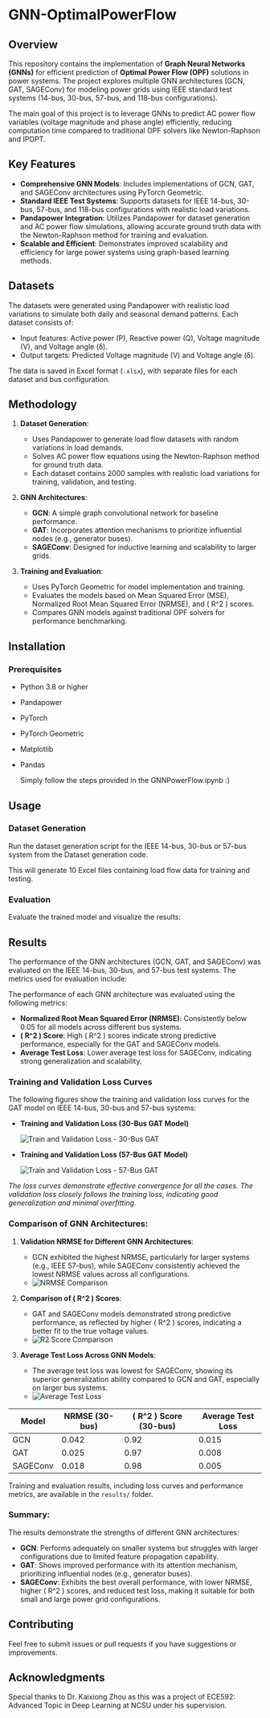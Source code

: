 # GNN-OptimalPowerFlow

## Overview

This repository contains the implementation of **Graph Neural Networks (GNNs)** for efficient prediction of **Optimal Power Flow (OPF)** solutions in power systems. The project explores multiple GNN architectures (GCN, GAT, SAGEConv) for modeling power grids using IEEE standard test systems (14-bus, 30-bus, 57-bus, and 118-bus configurations).

The main goal of this project is to leverage GNNs to predict AC power flow variables (voltage magnitude and phase angle) efficiently, reducing computation time compared to traditional OPF solvers like Newton-Raphson and IPOPT.

## Key Features

- **Comprehensive GNN Models**: Includes implementations of GCN, GAT, and SAGEConv architectures using PyTorch Geometric.
- **Standard IEEE Test Systems**: Supports datasets for IEEE 14-bus, 30-bus, 57-bus, and 118-bus configurations with realistic load variations.
- **Pandapower Integration**: Utilizes Pandapower for dataset generation and AC power flow simulations, allowing accurate ground truth data with the Newton-Raphson method for training and evaluation.
- **Scalable and Efficient**: Demonstrates improved scalability and efficiency for large power systems using graph-based learning methods.

## Datasets

The datasets were generated using Pandapower with realistic load variations to simulate both daily and seasonal demand patterns. Each dataset consists of:
- Input features: Active power (P), Reactive power (Q), Voltage magnitude (V), and Voltage angle (δ).
- Output targets: Predicted Voltage magnitude (V) and Voltage angle (δ).

The data is saved in Excel format (`.xlsx`), with separate files for each dataset and bus configuration.


## Methodology

1. **Dataset Generation**:
   - Uses Pandapower to generate load flow datasets with random variations in load demands.
   - Solves AC power flow equations using the Newton-Raphson method for ground truth data.
   - Each dataset contains 2000 samples with realistic load variations for training, validation, and testing.

2. **GNN Architectures**:
   - **GCN**: A simple graph convolutional network for baseline performance.
   - **GAT**: Incorporates attention mechanisms to prioritize influential nodes (e.g., generator buses).
   - **SAGEConv**: Designed for inductive learning and scalability to larger grids.

3. **Training and Evaluation**:
   - Uses PyTorch Geometric for model implementation and training.
   - Evaluates the models based on Mean Squared Error (MSE), Normalized Root Mean Squared Error (NRMSE), and \( R^2 \) scores.
   - Compares GNN models against traditional OPF solvers for performance benchmarking.

## Installation

### Prerequisites

- Python 3.8 or higher
- Pandapower
- PyTorch
- PyTorch Geometric
- Matplotlib
- Pandas

    Simply follow the steps provided in the GNNPowerFlow.ipynb :)

## Usage

### Dataset Generation

Run the dataset generation script for the IEEE 14-bus, 30-bus or 57-bus system from the Dataset generation code.

This will generate 10 Excel files containing load flow data for training and testing.

### Evaluation

Evaluate the trained model and visualize the results:



## Results

The performance of the GNN architectures (GCN, GAT, and SAGEConv) was evaluated on the IEEE 14-bus, 30-bus, and 57-bus test systems. The metrics used for evaluation include:

The performance of each GNN architecture was evaluated using the following metrics:
- **Normalized Root Mean Squared Error (NRMSE)**: Consistently below 0.05 for all models across different bus systems.
- **\( R^2 \) Score**: High \( R^2 \) scores indicate strong predictive performance, especially for the GAT and SAGEConv models.
- **Average Test Loss**: Lower average test loss for SAGEConv, indicating strong generalization and scalability.

### Training and Validation Loss Curves

The following figures show the training and validation loss curves for the GAT model on IEEE 14-bus, 30-bus and 57-bus systems:

- **Training and Validation Loss (30-Bus GAT Model)**

  ![Train and Validation Loss - 30-Bus GAT](document/30_GAT.png)

- **Training and Validation Loss (57-Bus GAT Model)**

  ![Train and Validation Loss - 57-Bus GAT](document/57Bus_GAT.png)

*The loss curves demonstrate effective convergence for all the cases. The validation loss closely follows the training loss, indicating good generalization and minimal overfitting.*

### Comparison of GNN Architectures:

1. **Validation NRMSE for Different GNN Architectures**:
   - GCN exhibited the highest NRMSE, particularly for larger systems (e.g., IEEE 57-bus), while SAGEConv consistently achieved the lowest NRMSE values across all configurations.
   - ![NRMSE Comparison](document/nrmsePY.png)

2. **Comparison of \( R^2 \) Scores**:
   - GAT and SAGEConv models demonstrated strong predictive performance, as reflected by higher \( R^2 \) scores, indicating a better fit to the true voltage values.
   - ![R2 Score Comparison](document/r2scorePY.png)

3. **Average Test Loss Across GNN Models**:
   - The average test loss was lowest for SAGEConv, showing its superior generalization ability compared to GCN and GAT, especially on larger bus systems.
   - ![Average Test Loss](document/testlossPY.png)

| Model     | NRMSE (30-bus) | \( R^2 \) Score (30-bus) | Average Test Loss |
|-----------|----------------|--------------------------|-------------------|
| GCN       | 0.042          | 0.92                     | 0.015             |
| GAT       | 0.025          | 0.97                     | 0.008             |
| SAGEConv  | 0.018          | 0.98                     | 0.005             |


Training and evaluation results, including loss curves and performance metrics, are available in the `results/` folder.




### Summary:

The results demonstrate the strengths of different GNN architectures:
- **GCN**: Performs adequately on smaller systems but struggles with larger configurations due to limited feature propagation capability.
- **GAT**: Shows improved performance with its attention mechanism, prioritizing influential nodes (e.g., generator buses).
- **SAGEConv**: Exhibits the best overall performance, with lower NRMSE, higher \( R^2 \) scores, and reduced test loss, making it suitable for both small and large power grid configurations.


## Contributing

Feel free to submit issues or pull requests if you have suggestions or improvements.


## Acknowledgments

Special thanks to Dr. Kaixiong Zhou as this was a project of ECE592: Advanced Topic in Deep Learning at NCSU under his supervision.
